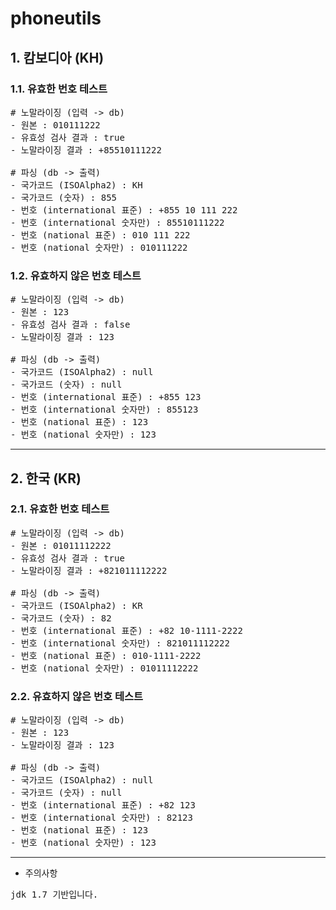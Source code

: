 # phoneutils

## 1. 캄보디아 (KH)

### 1.1. 유효한 번호 테스트

<pre>
# 노말라이징 (입력 -> db)
- 원본 : 010111222
- 유효성 검사 결과 : true
- 노말라이징 결과 : +85510111222

# 파싱 (db -> 출력)
- 국가코드 (ISOAlpha2) : KH
- 국가코드 (숫자) : 855
- 번호 (international 표준) : +855 10 111 222
- 번호 (international 숫자만) : 85510111222
- 번호 (national 표준) : 010 111 222
- 번호 (national 숫자만) : 010111222
</pre>

### 1.2. 유효하지 않은 번호 테스트

<pre>
# 노말라이징 (입력 -> db)
- 원본 : 123
- 유효성 검사 결과 : false
- 노말라이징 결과 : 123

# 파싱 (db -> 출력)
- 국가코드 (ISOAlpha2) : null
- 국가코드 (숫자) : null
- 번호 (international 표준) : +855 123
- 번호 (international 숫자만) : 855123
- 번호 (national 표준) : 123
- 번호 (national 숫자만) : 123
</pre>

<hr />

## 2. 한국 (KR)

### 2.1. 유효한 번호 테스트

<pre>
# 노말라이징 (입력 -> db)
- 원본 : 01011112222
- 유효성 검사 결과 : true
- 노말라이징 결과 : +821011112222

# 파싱 (db -> 출력)
- 국가코드 (ISOAlpha2) : KR
- 국가코드 (숫자) : 82
- 번호 (international 표준) : +82 10-1111-2222
- 번호 (international 숫자만) : 821011112222
- 번호 (national 표준) : 010-1111-2222
- 번호 (national 숫자만) : 01011112222
</pre>

### 2.2. 유효하지 않은 번호 테스트

<pre>
# 노말라이징 (입력 -> db)
- 원본 : 123
- 노말라이징 결과 : 123

# 파싱 (db -> 출력)
- 국가코드 (ISOAlpha2) : null
- 국가코드 (숫자) : null
- 번호 (international 표준) : +82 123
- 번호 (international 숫자만) : 82123
- 번호 (national 표준) : 123
- 번호 (national 숫자만) : 123
</pre>

<hr />

* 주의사항

<pre>
jdk 1.7 기반입니다.
</pre>

